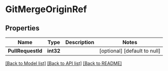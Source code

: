 # GitMergeOriginRef

## Properties
Name | Type | Description | Notes
------------ | ------------- | ------------- | -------------
**PullRequestId** | **int32** |  | [optional] [default to null]

[[Back to Model list]](../README.md#documentation-for-models) [[Back to API list]](../README.md#documentation-for-api-endpoints) [[Back to README]](../README.md)


